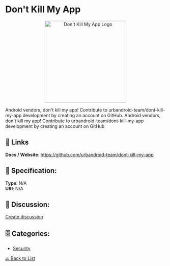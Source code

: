 # Don't Kill My App
<p align="center">
    <img width="256" src="https://raw.githubusercontent.com/apis-list/apis-list/main/apis/dont-kill-my-app/logo_256x256.png" alt="Don't Kill My App Logo"/>
</p>

Android vendors, don't kill my app! Contribute to urbandroid-team/dont-kill-my-app development by creating an account on GitHub.  Android vendors, don't kill my app! Contribute to urbandroid-team/dont-kill-my-app development by creating an account on GitHub

##  🔗 Links
**Docs / Website**: https://github.com/urbandroid-team/dont-kill-my-app

## 🧬 Specification:
**Type**: N/A  
**URI**: N/A

## 💬 Discussion:
[Create discussion](https://github.com/apis-list/apis-list/discussions/new)

## 🗄️ Categories:
- [Security](https://github.com/apis-list/apis-list#security)




[🔙 Back to List](https://github.com/apis-list/apis-list)
